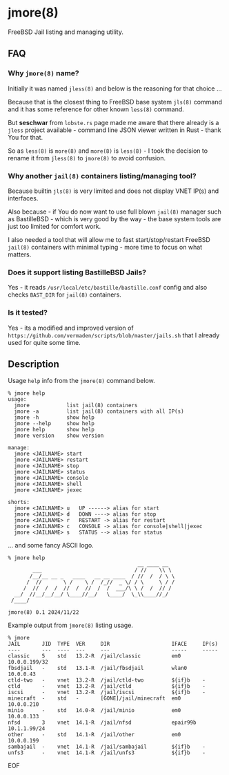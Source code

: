 # jmore(8)
FreeBSD Jail listing and managing utility.

## FAQ

### Why `jmore(8)` name?
Initially it was named `jless(8)` and below is the reasoning for that choice ...

Because that is the closest thing to FreeBSD base system `jls(8)` command and it has some reference for other known `less(8)` command.

But **seschwar** from `lobste.rs` page made me aware that there already is a `jless` project available - command line JSON viewer written in Rust - thank You for that.

So as `less(8)` is `more(8)` and `more(8)` is `less(8)` - I took the decision to rename it from `jless(8)` to `jmore(8)` to avoid confusion.


### Why another `jail(8)` containers listing/managing tool?
Because builtin `jls(8)` is very limited and does not display VNET IP(s) and interfaces.

Also because - if You do now want to use full blown `jail(8)` manager such as BastilleBSD - which is very good by the way - the base system tools are just too limited for comfort work.

I also needed a tool that will allow me to fast start/stop/restart FreeBSD `jail(8)` containers with minimal typing - more time to focus on what matters.

### Does it support listing BastilleBSD Jails?

Yes - it reads `/usr/local/etc/bastille/bastille.conf` config and also checks `BAST_DIR` for `jail(8)` containers.

### Is it tested?

Yes - its a modified and improved version of `https://github.com/vermaden/scripts/blob/master/jails.sh` that I already used for quite some time.


## Description

Usage `help` info from the `jmore(8)` command below.

```
% jmore help
usage:
  jmore            list jail(8) containers
  jmore -a         list jail(8) containers with all IP(s)
  jmore -h         show help
  jmore --help     show help
  jmore help       show help
  jmore version    show version

manage:
  jmore <JAILNAME> start
  jmore <JAILNAME> restart
  jmore <JAILNAME> stop
  jmore <JAILNAME> status
  jmore <JAILNAME> console
  jmore <JAILNAME> shell
  jmore <JAILNAME> jexec

shorts:
  jmore <JAILNAME> u   UP ------> alias for start
  jmore <JAILNAME> d   DOWN ----> alias for stop
  jmore <JAILNAME> r   RESTART -> alias for restart
  jmore <JAILNAME> c   CONSOLE -> alias for console|shell|jexec
  jmore <JAILNAME> s   STATUS --> alias for status
```

... and some fancy ASCII logo.

```
% jmore help
                                          __ ____ __
        ___                              / //    \\ \
       /__/__ __ _   ____   __ __ ____  / //  /  / \ \
      /  //       \ /    \ /  /_//  _ \/ / \     \ / /
     /  //  /  /  //  /  //  /  /  ___/\ \ /  /  // /
  __/  //__/__/__/ \____//__/   \____/  \_\\____//_/
 /____/

jmore(8) 0.1 2024/11/22

```

Example output from `jmore(8)` listing usage.

```
% jmore
JAIL       JID  TYPE  VER     DIR                    IFACE     IP(s)
----       ---  ----  ---     ---                    -----     -----
classic    5    std   13.2-R  /jail/classic          em0       10.0.0.199/32
fbsdjail   -    std   13.1-R  /jail/fbsdjail         wlan0     10.0.0.43
ctld-two   -    vnet  13.2-R  /jail/ctld-two         ${if}b    -
ctld       -    vnet  13.2-R  /jail/ctld             ${if}b    -
iscsi      -    vnet  13.2-R  /jail/iscsi            ${if}b    -
minecraft  -    std   -       [GONE]/jail/minecraft  em0       10.0.0.210
minio      -    std   14.0-R  /jail/minio            em0       10.0.0.133
nfsd       3    vnet  14.1-R  /jail/nfsd             epair99b  10.1.1.99/24
other      -    std   14.1-R  /jail/other            em0       10.0.0.199
sambajail  -    vnet  14.1-R  /jail/sambajail        ${if}b    -
unfs3      -    vnet  14.1-R  /jail/unfs3            ${if}b    -

```

EOF
